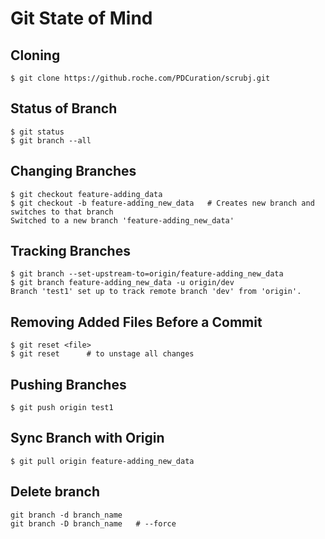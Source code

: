 # Git State of Mind


## Cloning
```
$ git clone https://github.roche.com/PDCuration/scrubj.git
```

## Status of Branch
```
$ git status
$ git branch --all
```

## Changing Branches
```
$ git checkout feature-adding_data
$ git checkout -b feature-adding_new_data   # Creates new branch and switches to that branch
Switched to a new branch 'feature-adding_new_data'
```

## Tracking Branches
```
$ git branch --set-upstream-to=origin/feature-adding_new_data
$ git branch feature-adding_new_data -u origin/dev
Branch 'test1' set up to track remote branch 'dev' from 'origin'.
```

## Removing Added Files Before a Commit

```
$ git reset <file> 
$ git reset      # to unstage all changes
```

## Pushing Branches
```
$ git push origin test1
```

## Sync Branch with Origin
```
$ git pull origin feature-adding_new_data
```

## Delete branch
```
git branch -d branch_name
git branch -D branch_name   # --force
```
